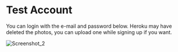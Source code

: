 # Test Account

You can login with the e-mail and password below.
Heroku may have deleted the photos, you can upload one while signing up if you want.

![Screenshot_2](https://user-images.githubusercontent.com/111589592/186204089-34bfc654-2f31-4ea0-bb9c-05ebf9f80476.png)
